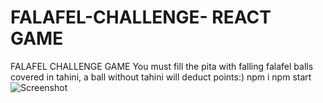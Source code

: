 # FALAFEL-CHALLENGE- REACT GAME
FALAFEL CHALLENGE GAME
You must fill the pita with falling falafel balls covered in tahini, a ball without tahini will deduct points:)
npm i
npm start
![Screenshot](https://user-images.githubusercontent.com/93940739/199700604-36acfb91-73c3-41ec-baff-0f07dd023a49.png)
